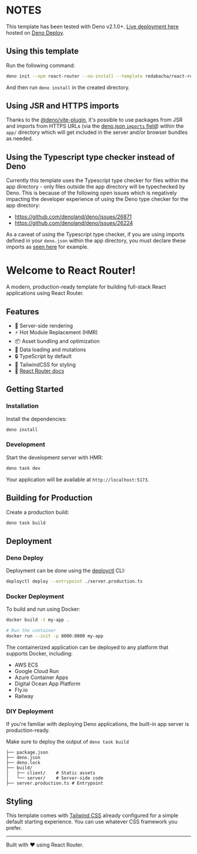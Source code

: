 # NOTES

This template has been tested with Deno v2.1.0+.
[Live deployment here](https://huge-badger-89.deno.dev/) hosted on
[Deno Deploy](https://deno.com/deploy).

## Using this template

Run the following command:

```zsh
deno init --npm react-router --no-install --template redabacha/react-router-deno-template
```

And then run `deno install` in the created directory.

## Using JSR and HTTPS imports

Thanks to the [@deno/vite-plugin](https://github.com/denoland/deno-vite-plugin),
it's possible to use packages from JSR and imports from HTTPS URLs (via the
[deno.json `imports` field](https://docs.deno.com/runtime/fundamentals/modules/#managing-third-party-modules-and-libraries))
within the `app/` directory which will get included in the server and/or browser
bundles as needed.

## Using the Typescript type checker instead of Deno

Currently this template uses the Typescript type checker for files within the
app directory - only files outside the app directory will be typechecked by
Deno. This is because of the following open issues which is negatively impacting
the developer experience of using the Deno type checker for the app directory:

- https://github.com/denoland/deno/issues/26871
- https://github.com/denoland/deno/issues/26224

As a caveat of using the Typescript type checker, if you are using imports
defined in your `deno.json` within the app directory, you must declare these
imports as [seen here](./app/env.d.ts#L10) for example.

# Welcome to React Router!

A modern, production-ready template for building full-stack React applications
using React Router.

## Features

- 🚀 Server-side rendering
- ⚡️ Hot Module Replacement (HMR)
- 📦 Asset bundling and optimization
- 🔄 Data loading and mutations
- 🔒 TypeScript by default
- 🎉 TailwindCSS for styling
- 📖 [React Router docs](https://reactrouter.com/)

## Getting Started

### Installation

Install the dependencies:

```bash
deno install
```

### Development

Start the development server with HMR:

```bash
deno task dev
```

Your application will be available at `http://localhost:5173`.

## Building for Production

Create a production build:

```bash
deno task build
```

## Deployment

### Deno Deploy

Deployment can be done using the
[deployctl](https://github.com/denoland/deployctl) CLI:

```bash
deployctl deploy --entrypoint ./server.production.ts
```

### Docker Deployment

To build and run using Docker:

```bash
docker build -t my-app .

# Run the container
docker run --init -p 8000:8000 my-app
```

The containerized application can be deployed to any platform that supports
Docker, including:

- AWS ECS
- Google Cloud Run
- Azure Container Apps
- Digital Ocean App Platform
- Fly.io
- Railway

### DIY Deployment

If you're familiar with deploying Deno applications, the built-in app server is
production-ready.

Make sure to deploy the output of `deno task build`

```
├── package.json
├── deno.json
├── deno.lock
├── build/
│   ├── client/    # Static assets
│   └── server/    # Server-side code
├── server.production.ts # Entrypoint
```

## Styling

This template comes with [Tailwind CSS](https://tailwindcss.com/) already
configured for a simple default starting experience. You can use whatever CSS
framework you prefer.

---

Built with ❤️ using React Router.
